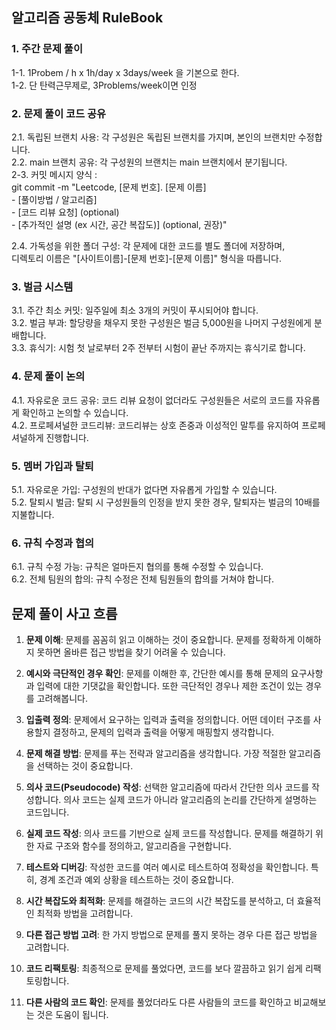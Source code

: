 ## 알고리즘 공동체 RuleBook

### 1. 주간 문제 풀이

  1-1. 1Probem / h x 1h/day x 3days/week 을 기본으로 한다.  
  1-2. 단 탄력근무제로, 3Problems/week이면 인정  

### 2. 문제 풀이 코드 공유

  2.1. 독립된 브랜치 사용: 각 구성원은 독립된 브랜치를 가지며, 본인의 브랜치만 수정합니다.  
  2.2. main 브랜치 공유: 각 구성원의 브랜치는 main 브랜치에서 분기됩니다.  
  2-3. 커밋 메시지 양식 :  
      git commit -m "Leetcode, [문제 번호]. [문제 이름]  
                        - [풀이방법 / 알고리즘]  
                        - [코드 리뷰 요청] (optional)  
                        - [추가적인 설명 (ex 시간, 공간 복잡도)] (optional, 권장)"  

  2.4. 가독성을 위한 폴더 구성: 각 문제에 대한 코드를 별도 폴더에 저장하며,  
        디렉토리 이름은 "[사이트이름]-[문제 번호]-[문제 이름]" 형식을 따릅니다.  

### 3. 벌금 시스템

  3.1. 주간 최소 커밋: 일주일에 최소 3개의 커밋이 푸시되어야 합니다.  
  3.2. 벌금 부과: 할당량을 채우지 못한 구성원은 벌금 5,000원을 나머지 구성원에게 분배합니다.  
  3.3. 휴식기: 시험 첫 날로부터 2주 전부터 시험이 끝난 주까지는 휴식기로 합니다.  

### 4. 문제 풀이 논의

  4.1. 자유로운 코드 공유: 코드 리뷰 요청이 없더라도 구성원들은 서로의 코드를 자유롭게 확인하고 논의할 수 있습니다.  
  4.2. 프로페셔널한 코드리뷰: 코드리뷰는 상호 존중과 이성적인 말투를 유지하여 프로페셔널하게 진행합니다.  

### 5. 멤버 가입과 탈퇴

  5.1. 자유로운 가입: 구성원의 반대가 없다면 자유롭게 가입할 수 있습니다.  
  5.2. 탈퇴시 벌금: 탈퇴 시 구성원들의 인정을 받지 못한 경우, 탈퇴자는 벌금의 10배를 지불합니다.  

### 6. 규칙 수정과 협의

  6.1. 규칙 수정 가능: 규칙은 얼마든지 협의를 통해 수정할 수 있습니다.  
  6.2. 전체 팀원의 합의: 규칙 수정은 전체 팀원들의 합의를 거쳐야 합니다.  

## 문제 풀이 사고 흐름

1. **문제 이해**: 문제를 꼼꼼히 읽고 이해하는 것이 중요합니다. 문제를 정확하게 이해하지 못하면 올바른 접근 방법을 찾기 어려울 수 있습니다.

2. **예시와 극단적인 경우 확인**: 문제를 이해한 후, 간단한 예시를 통해 문제의 요구사항과 입력에 대한 기댓값을 확인합니다. 또한 극단적인 경우나 제한 조건이 있는 경우를 고려해봅니다.

3. **입출력 정의**: 문제에서 요구하는 입력과 출력을 정의합니다. 어떤 데이터 구조를 사용할지 결정하고, 문제의 입력과 출력을 어떻게 매핑할지 생각합니다.

4. **문제 해결 방법**: 문제를 푸는 전략과 알고리즘을 생각합니다. 가장 적절한 알고리즘을 선택하는 것이 중요합니다.

5. **의사 코드(Pseudocode) 작성**: 선택한 알고리즘에 따라서 간단한 의사 코드를 작성합니다. 의사 코드는 실제 코드가 아니라 알고리즘의 논리를 간단하게 설명하는 코드입니다.

6. **실제 코드 작성**: 의사 코드를 기반으로 실제 코드를 작성합니다. 문제를 해결하기 위한 자료 구조와 함수를 정의하고, 알고리즘을 구현합니다.

7. **테스트와 디버깅**: 작성한 코드를 여러 예시로 테스트하여 정확성을 확인합니다. 특히, 경계 조건과 예외 상황을 테스트하는 것이 중요합니다.

8. **시간 복잡도와 최적화**: 문제를 해결하는 코드의 시간 복잡도를 분석하고, 더 효율적인 최적화 방법을 고려합니다.

9. **다른 접근 방법 고려**: 한 가지 방법으로 문제를 풀지 못하는 경우 다른 접근 방법을 고려합니다.

10. **코드 리팩토링**: 최종적으로 문제를 풀었다면, 코드를 보다 깔끔하고 읽기 쉽게 리팩토링합니다.

11. **다른 사람의 코드 확인**: 문제를 풀었더라도 다른 사람들의 코드를 확인하고 비교해보는 것은 도움이 됩니다.

